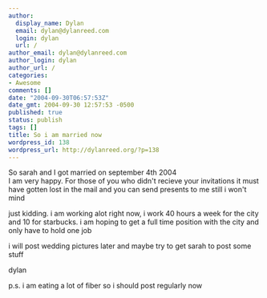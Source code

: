 ```yaml
---
author:
  display_name: Dylan
  email: dylan@dylanreed.com
  login: dylan
  url: /
author_email: dylan@dylanreed.com
author_login: dylan
author_url: /
categories:
- Awesome
comments: []
date: "2004-09-30T06:57:53Z"
date_gmt: 2004-09-30 12:57:53 -0500
published: true
status: publish
tags: []
title: So i am married now
wordpress_id: 138
wordpress_url: http://dylanreed.org/?p=138
---
```


So sarah and I got married on september 4th 2004  
I am very happy. For those of you who didn't recieve your invitations it must have gotten lost in the mail and you can send presents to me still i won't mind

just kidding. i am working alot right now, i work 40 hours a week for the city and 10 for starbucks. i am hoping to get a full time position with the city and only have to hold one job

i will post wedding pictures later and maybe try to get sarah to post some stuff

dylan

p.s. i am eating a lot of fiber so i should post regularly now
